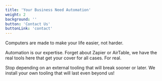 ```yaml
---
title: 'Your Business Need Automation'
weight: 2
background: ''
button: 'Contact Us'
buttonLink: 'contact'
---
```


Computers are made to make your life easier, not harder.

Automation is our expertise. Forget about Zapier or AirTable, we have the real tools here that get your cover for all cases. For real.

Stop depending on an external tooling that will break sooner or later. We install your own tooling that will last even beyond us!
